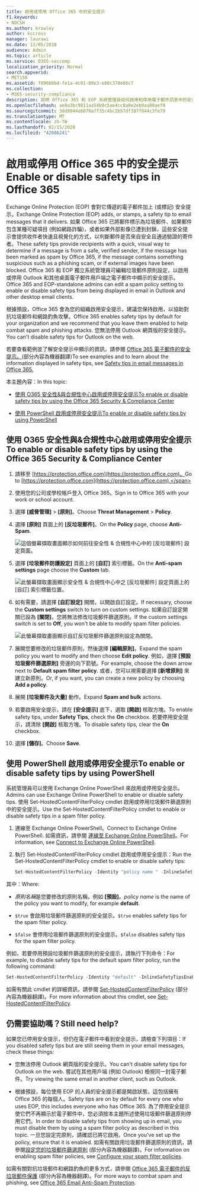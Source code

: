 ```yaml
---
title: 啟用或停用 Office 365 中的安全提示
f1.keywords:
- NOCSH
ms.author: krowley
author: kccross
manager: laurawi
ms.date: 12/05/2018
audience: Admin
ms.topic: article
ms.service: O365-seccomp
localization_priority: Normal
search.appverid:
- MET150
ms.assetid: f09668bd-fe1a-4c01-89e3-e88c370e66c7
ms.collection:
- M365-security-compliance
description: 說明 Office 365 和 EOP 系統管理員如何啟用和停用電子郵件訊息中的安全提示。
ms.openlocfilehash: ae8a3bc9811aa54b0c5ae4cc8a0e2eb9aa80aef0
ms.sourcegitcommit: 3dd9944a6070a7f35c4bc2b57df397f844c3fe79
ms.translationtype: MT
ms.contentlocale: zh-TW
ms.lasthandoff: 02/15/2020
ms.locfileid: "42086241"
---
```

# <a name="enable-or-disable-safety-tips-in-office-365"></a><span data-ttu-id="e96ba-103">啟用或停用 Office 365 中的安全提示</span><span class="sxs-lookup"><span data-stu-id="e96ba-103">Enable or disable safety tips in Office 365</span></span>

<span data-ttu-id="e96ba-104">Exchange Online Protection (EOP) 會對它傳遞的電子郵件加上 (或標記) 安全提示。</span><span class="sxs-lookup"><span data-stu-id="e96ba-104">Exchange Online Protection (EOP) adds, or stamps, a safety tip to email messages that it delivers.</span></span> <span data-ttu-id="e96ba-105">如果 Office 365 已將郵件標示為垃圾郵件、如果郵件包含某種可疑項目 (例如網路詐騙)，或者如果外部影像已遭到封鎖，這些安全提示會提供收件者快速且視覺化的方式，以判斷郵件是否來自安全且通過驗證的寄件者。</span><span class="sxs-lookup"><span data-stu-id="e96ba-105">These safety tips provide recipients with a quick, visual way to determine if a message is from a safe, verified sender, if the message has been marked as spam by Office 365, if the message contains something suspicious such as a phishing scam, or if external images have been blocked.</span></span> <span data-ttu-id="e96ba-106">Office 365 和 EOP 獨立系統管理員可編輯垃圾郵件原則設定，以啟用或停用 Outlook 和其他桌面電子郵件用戶端之電子郵件中顯示的安全提示。</span><span class="sxs-lookup"><span data-stu-id="e96ba-106">Office 365 and EOP-standalone admins can edit a spam policy setting to enable or disable safety tips from being displayed in email in Outlook and other desktop email clients.</span></span>

<span data-ttu-id="e96ba-107">根據預設，Office 365 會為您的組織啟用安全提示，建議您保持啟用，以協助對抗垃圾郵件和網路釣魚攻擊。</span><span class="sxs-lookup"><span data-stu-id="e96ba-107">Office 365 enables safety tips by default for your organization and we recommend that you leave them enabled to help combat spam and phishing attacks.</span></span> <span data-ttu-id="e96ba-108">您無法停用 Outlook 網頁版的安全提示。</span><span class="sxs-lookup"><span data-stu-id="e96ba-108">You can't disable safety tips for Outlook on the web.</span></span>

<span data-ttu-id="e96ba-109">若要查看範例並了解安全提示中顯示的資訊，請參閱 [Office 365 電子郵件的安全提示。](safety-tips-in-office-365.md)(部分內容為機器翻譯)</span><span class="sxs-lookup"><span data-stu-id="e96ba-109">To see examples and to learn about the information displayed in safety tips, see [Safety tips in email messages in Office 365.](safety-tips-in-office-365.md)</span></span>

<span data-ttu-id="e96ba-110">本主題內容：</span><span class="sxs-lookup"><span data-stu-id="e96ba-110">In this topic:</span></span>

- [<span data-ttu-id="e96ba-111">使用 O365 安全性&amp;與合規性中心啟用或停用安全提示</span><span class="sxs-lookup"><span data-stu-id="e96ba-111">To enable or disable safety tips by using the Office 365 Security &amp; Compliance Center</span></span>](enable-or-disable-safety-tips.md#SandCCsafetytip)

- [<span data-ttu-id="e96ba-112">使用 PowerShell 啟用或停用安全提示</span><span class="sxs-lookup"><span data-stu-id="e96ba-112">To enable or disable safety tips by using PowerShell</span></span>](enable-or-disable-safety-tips.md#pshellsafetytip)

## <a name="to-enable-or-disable-safety-tips-by-using-the-office-365-security-amp-compliance-center"></a><span data-ttu-id="e96ba-113">使用 O365 安全性與&amp;合規性中心啟用或停用安全提示</span><span class="sxs-lookup"><span data-stu-id="e96ba-113">To enable or disable safety tips by using the Office 365 Security &amp; Compliance Center</span></span>
<span data-ttu-id="e96ba-114"><a name="SandCCsafetytip"> </a></span><span class="sxs-lookup"><span data-stu-id="e96ba-114"><a name="SandCCsafetytip"> </a></span></span>

1. <span data-ttu-id="e96ba-115">請移至 [https://protection.office.com](https://protection.office.com)。</span><span class="sxs-lookup"><span data-stu-id="e96ba-115">Go to [https://protection.office.com](https://protection.office.com).</span></span>

2. <span data-ttu-id="e96ba-116">使用您的公司或學校帳戶登入 Office 365。</span><span class="sxs-lookup"><span data-stu-id="e96ba-116">Sign in to Office 365 with your work or school account.</span></span>

3. <span data-ttu-id="e96ba-117">選擇 **[威脅管理]** \> **[原則]**。</span><span class="sxs-lookup"><span data-stu-id="e96ba-117">Choose **Threat Management** \> **Policy**.</span></span>

4. <span data-ttu-id="e96ba-118">選擇 **[原則]** 頁面上的 **[反垃圾郵件]**。</span><span class="sxs-lookup"><span data-stu-id="e96ba-118">On the **Policy** page, choose **Anti-Spam**.</span></span>

    ![這個螢幕擷取畫面顯示如何前往安全性 &amp; 合規性中心中的 [反垃圾郵件] 設定頁面。](../../media/b8eb2ee3-2eb1-4ea2-b138-f6d7fb2e23de.png)

5. <span data-ttu-id="e96ba-120">選擇 **[垃圾郵件防護設定]** 頁面上的 **[自訂]** 索引標籤。</span><span class="sxs-lookup"><span data-stu-id="e96ba-120">On the **Anti-spam settings** page choose the **Custom** tab.</span></span>

    ![此螢幕擷取畫面顯示安全性 &amp; 合規性中心中之 [反垃圾郵件] 設定頁面上的 [自訂] 索引標籤位置。](../../media/1d688d23-e6f3-4de5-84a7-e8ce31786193.png)

6. <span data-ttu-id="e96ba-122">如有需要，請選擇 **[自訂設定]** 開關，以開啟自訂設定。</span><span class="sxs-lookup"><span data-stu-id="e96ba-122">If necessary, choose the **Custom settings** switch to turn on custom settings.</span></span> <span data-ttu-id="e96ba-123">如果自訂設定開關已設為 **[關閉]**，您將無法修改垃圾郵件篩選原則。</span><span class="sxs-lookup"><span data-stu-id="e96ba-123">If the custom settings switch is set to **Off**, you won't be able to modify spam filter policies.</span></span>

    ![此螢幕擷取畫面顯示自訂反垃圾郵件篩選原則設定為關閉。](../../media/94f900ad-b556-4a31-a3ac-acfcd72e71b8.png)

7. <span data-ttu-id="e96ba-125">展開您要修改的垃圾郵件原則，然後選擇 **[編輯原則]**。</span><span class="sxs-lookup"><span data-stu-id="e96ba-125">Expand the spam policy you want to modify and then choose **Edit policy**.</span></span> <span data-ttu-id="e96ba-126">例如，選擇 **[預設垃圾郵件篩選原則]** 旁邊的向下箭號。</span><span class="sxs-lookup"><span data-stu-id="e96ba-126">For example, choose the down arrow next to **Default spam filter policy**.</span></span> <span data-ttu-id="e96ba-127">或者，您可以視需要選擇 **[新增原則]** 來建立新原則。</span><span class="sxs-lookup"><span data-stu-id="e96ba-127">Or, if you want, you can create a new policy by choosing **Add a policy**.</span></span>

8. <span data-ttu-id="e96ba-128">展開 **[垃圾郵件及大量]** 動作。</span><span class="sxs-lookup"><span data-stu-id="e96ba-128">Expand **Spam and bulk** actions.</span></span>

9. <span data-ttu-id="e96ba-129">若要啟用安全提示，請在 **[安全提示]** 底下，選取 **[開啟]** 核取方塊。</span><span class="sxs-lookup"><span data-stu-id="e96ba-129">To enable safety tips, under **Safety Tips**, check the **On** checkbox.</span></span> <span data-ttu-id="e96ba-130">若要停用安全提示，請清除 **[開啟]** 核取方塊。</span><span class="sxs-lookup"><span data-stu-id="e96ba-130">To disable safety tips, clear the **On** checkbox.</span></span>

10. <span data-ttu-id="e96ba-131">選擇 **[儲存]**。</span><span class="sxs-lookup"><span data-stu-id="e96ba-131">Choose **Save**.</span></span>

## <a name="to-enable-or-disable-safety-tips-by-using-powershell"></a><span data-ttu-id="e96ba-132">使用 PowerShell 啟用或停用安全提示</span><span class="sxs-lookup"><span data-stu-id="e96ba-132">To enable or disable safety tips by using PowerShell</span></span>
<span data-ttu-id="e96ba-133"><a name="pshellsafetytip"> </a></span><span class="sxs-lookup"><span data-stu-id="e96ba-133"><a name="pshellsafetytip"> </a></span></span>

<span data-ttu-id="e96ba-134">系統管理員可以使用 Exchange Online PowerShell 來啟用或停用安全提示。</span><span class="sxs-lookup"><span data-stu-id="e96ba-134">Admins can use Exchange Online PowerShell to enable or disable safety tips.</span></span> <span data-ttu-id="e96ba-135">使用 Set-HostedContentFilterPolicy cmdlet 啟用或停用垃圾郵件篩選原則中的安全提示。</span><span class="sxs-lookup"><span data-stu-id="e96ba-135">Use the Set-HostedContentFilterPolicy cmdlet to enable or disable safety tips in a spam filter policy.</span></span>

1. <span data-ttu-id="e96ba-136">連線至 Exchange Online PowerShell。</span><span class="sxs-lookup"><span data-stu-id="e96ba-136">Connect to Exchange Online PowerShell.</span></span> <span data-ttu-id="e96ba-137">如需資訊，請參閱 [連線至 Exchange Online PowerShell](https://docs.microsoft.com/powershell/exchange/exchange-online/connect-to-exchange-online-powershell/connect-to-exchange-online-powershell)。</span><span class="sxs-lookup"><span data-stu-id="e96ba-137">For information, see [Connect to Exchange Online PowerShell](https://docs.microsoft.com/powershell/exchange/exchange-online/connect-to-exchange-online-powershell/connect-to-exchange-online-powershell).</span></span>

2. <span data-ttu-id="e96ba-138">執行 Set-HostedContentFilterPolicy cmdlet 啟用或停用安全提示：</span><span class="sxs-lookup"><span data-stu-id="e96ba-138">Run the Set-HostedContentFilterPolicy cmdlet to enable or disable safety tips:</span></span>

   ```powershell
   Set-HostedContentFilterPolicy -Identity "policy name " -InlineSafetyTipsEnabled <$true | $false>
   ```

<span data-ttu-id="e96ba-139">其中：</span><span class="sxs-lookup"><span data-stu-id="e96ba-139">Where:</span></span>

- <span data-ttu-id="e96ba-140">*原則名稱*是您要修改的原則名稱，例如 **[預設]**。</span><span class="sxs-lookup"><span data-stu-id="e96ba-140">*policy name*  is the name of the policy you want to modify, for example **default**.</span></span>

- <span data-ttu-id="e96ba-141">`$true` 會啟用垃圾郵件篩選原則的安全提示。</span><span class="sxs-lookup"><span data-stu-id="e96ba-141">`$true` enables safety tips for the spam filter policy.</span></span>

- <span data-ttu-id="e96ba-142">`$false` 會停用垃圾郵件篩選原則的安全提示。</span><span class="sxs-lookup"><span data-stu-id="e96ba-142">`$false` disables safety tips for the spam filter policy.</span></span>

<span data-ttu-id="e96ba-143">例如，若要停用預設垃圾郵件篩選原則的安全提示，請執行下列命令：</span><span class="sxs-lookup"><span data-stu-id="e96ba-143">For example, to disable safety tips for the default spam filter policy, run the following command:</span></span>

```powershell
Set-HostedContentFilterPolicy -Identity "default" -InlineSafetyTipsEnabled $false
```

<span data-ttu-id="e96ba-144">如需有關此 cmdlet 的詳細資訊，請參閱 [Set-HostedContentFilterPolicy](https://docs.microsoft.com/powershell/module/exchange/antispam-antimalware/set-hostedcontentfilterpolicy) (部分內容為機器翻譯)。</span><span class="sxs-lookup"><span data-stu-id="e96ba-144">For more information about this cmdlet, see [Set-HostedContentFilterPolicy](https://docs.microsoft.com/powershell/module/exchange/antispam-antimalware/set-hostedcontentfilterpolicy).</span></span>

## <a name="still-need-help"></a><span data-ttu-id="e96ba-145">仍需要協助嗎？</span><span class="sxs-lookup"><span data-stu-id="e96ba-145">Still need help?</span></span>
<span data-ttu-id="e96ba-146"><a name="pshellsafetytip"> </a></span><span class="sxs-lookup"><span data-stu-id="e96ba-146"><a name="pshellsafetytip"> </a></span></span>

<span data-ttu-id="e96ba-147">如果您已停用安全提示，但仍在電子郵件中看到安全提示，請檢查下列項目：</span><span class="sxs-lookup"><span data-stu-id="e96ba-147">If you disabled safety tips but are still seeing them in your email messages, check these things:</span></span>

- <span data-ttu-id="e96ba-148">您無法停用 Outlook 網頁版的安全提示。</span><span class="sxs-lookup"><span data-stu-id="e96ba-148">You can't disable safety tips for Outlook on the web.</span></span> <span data-ttu-id="e96ba-149">嘗試在其他用戶端 (例如 Outlook) 檢視同一封電子郵件。</span><span class="sxs-lookup"><span data-stu-id="e96ba-149">Try viewing the same email in another client, such as Outlook.</span></span>

- <span data-ttu-id="e96ba-150">根據預設，每位使用 EOP 的人員的安全提示都是開啟狀態，這包括擁有 Office 365 的每個人。</span><span class="sxs-lookup"><span data-stu-id="e96ba-150">Safety tips are on by default for every one who uses EOP, this includes everyone who has Office 365.</span></span> <span data-ttu-id="e96ba-151">為了停用安全提示使它們不再顯示於電子郵件中，您必須按本主題所述使用垃圾郵件篩選原則停用它們。</span><span class="sxs-lookup"><span data-stu-id="e96ba-151">In order to disable safety tips from showing up in email, you must disable them by using a spam filter policy as described in this topic.</span></span> <span data-ttu-id="e96ba-152">一旦您設定完原則，請確認已將它啟用。</span><span class="sxs-lookup"><span data-stu-id="e96ba-152">Once you've set up the policy, ensure that it is enabled.</span></span> <span data-ttu-id="e96ba-153">如需有關啟用垃圾郵件篩選原則的資訊，請參閱[設定您的垃圾郵件篩選原則](configure-your-spam-filter-policies.md) (部分內容為機器翻譯)。</span><span class="sxs-lookup"><span data-stu-id="e96ba-153">For information on enabling spam filter policies, see [Configure your spam filter policies](configure-your-spam-filter-policies.md).</span></span>

<span data-ttu-id="e96ba-154">如需有關對抗垃圾郵件和網路釣魚的更多方式，請參閱 [Office 365 電子郵件的反垃圾郵件保護](anti-spam-protection.md) (部分內容為機器翻譯)。</span><span class="sxs-lookup"><span data-stu-id="e96ba-154">For more ways to combat spam and phishing, see [Office 365 Email Anti-Spam Protection](anti-spam-protection.md).</span></span>
